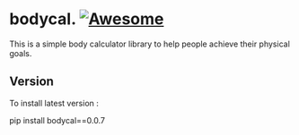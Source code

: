 
# bodycal.      [![Awesome](https://awesome.re/badge.svg)](https://awesome.re)

This is a simple body calculator library to help people achieve their physical goals.

## Version

To install latest version : 

pip install bodycal==0.0.7
